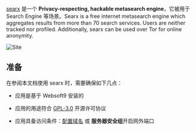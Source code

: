 [searx](https://searx.github.io/searx/) 是一个 **Privacy-respecting, hackable metasearch engine**，它被用于 Search Engine  等场景。Searx is a free internet metasearch engine which aggregates results from more than 70 search services. Users are neither tracked nor profiled. Additionally, searx can be used over Tor for online anonymity.


![Site](https://libs.websoft9.com/Websoft9/DocsPicture/zh/searx/searx-gui-websoft9.png)


## 准备

在参阅本文档使用 searx 时，需要确保如下几点：

- 应用是基于 Websoft9 安装的

- 应用的用途符合 [GPL-3.0](https://opensource.org/licenses/GPL-3.0) 开源许可协议

- 应用具备访问条件：[配置域名](./guide/appsetdomain) 或 **服务器安全组**开启网外端口